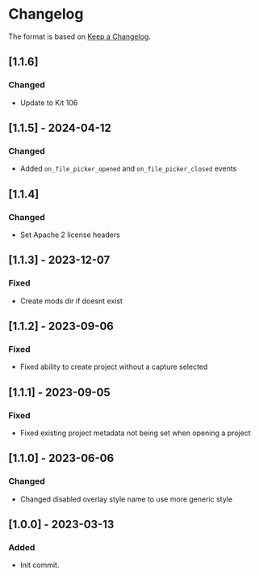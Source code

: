 # Changelog

The format is based on [Keep a Changelog](https://keepachangelog.com/en/1.0.0/).

## [1.1.6]
### Changed
- Update to Kit 106

## [1.1.5] - 2024-04-12
### Changed
- Added `on_file_picker_opened` and `on_file_picker_closed` events

## [1.1.4]
### Changed
- Set Apache 2 license headers

## [1.1.3] - 2023-12-07
### Fixed
- Create mods dir if doesnt exist

## [1.1.2] - 2023-09-06
### Fixed
- Fixed ability to create project without a capture selected

## [1.1.1] - 2023-09-05
### Fixed
- Fixed existing project metadata not being set when opening a project

## [1.1.0] - 2023-06-06
### Changed
- Changed disabled overlay style name to use more generic style

## [1.0.0] - 2023-03-13
### Added
- Init commit.

